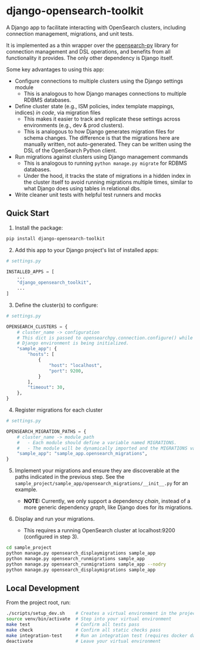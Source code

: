 # django-opensearch-toolkit

A Django app to facilitate interacting with OpenSearch clusters, including connection management, migrations, and unit tests.

It is implemented as a thin wrapper over the [opensearch-py](https://pypi.org/project/opensearch-py/) library for connection management and DSL operations, and benefits from all functionality it provides. The only other dependency is Django itself.

Some key advantages to using this app:

- Configure connections to multiple clusters using the Django settings module
    - This is analogous to how Django manages connections to multiple RDBMS databases.
- Define cluster state (e.g., ISM policies, index template mappings, indices) _in code_, via migration files
    - This makes it easier to track and replicate these settings across environments (e.g., dev & prod clusters).
    - This is analogous to how Django generates migration files for schema changes. The difference is that the migrations here are manually written, not auto-generated. They can be written using the DSL of the OpenSearch Python client.
- Run migrations against clusters using Django management commands
    - This is analogous to running `python manage.py migrate` for RDBMS databases.
    - Under the hood, it tracks the state of migrations in a hidden index in the cluster itself to avoid running migrations multiple times, similar to what Django does using tables in relational dbs.
- Write cleaner unit tests with helpful test runners and mocks

## Quick Start

1. Install the package:

```bash
pip install django-opensearch-toolkit
```

2. Add this app to your Django project's list of installed apps:

```python
# settings.py

INSTALLED_APPS = [
    ...
    "django_opensearch_toolkit",
    ...
]
```

3. Define the cluster(s) to configure:

```python
# settings.py

OPENSEARCH_CLUSTERS = {
    # cluster_name -> configuration
    # This dict is passed to opensearchpy.connection.configure() while the
    # Django environment is being initialized.
    "sample_app": {
        "hosts": [
            {
                "host": "localhost",
                "port": 9200,
            }
        ],
        "timeout": 30,
    },
}
```

4. Register migrations for each cluster

```python
# settings.py

OPENSEARCH_MIGRATION_PATHS = {
    # cluster_name -> module_path
    #   - Each module should define a variable named MIGRATIONS.
    #   - The module will be dynamically imported and the MIGRATIONS variable will be used.
    "sample_app": "sample_app.opensearch_migrations",
}
```

5. Implement your migrations and ensure they are discoverable at the paths indicated in the previous step. See the `sample_project/sample_app/opensearch_migrations/__init__.py` for an example.

    - **NOTE:** Currently, we only support a dependency _chain_, instead of a more generic dependency _graph_, like Django does for its migrations.

6. Display and run your migrations.

    - This requires a running OpenSearch cluster at localhost:9200 (configured in step 3).

```bash
cd sample_project
python manage.py opensearch_displaymigrations sample_app
python manage.py opensearch_runmigrations sample_app
python manage.py opensearch_runmigrations sample_app --nodry
python manage.py opensearch_displaymigrations sample_app
```

## Local Development

From the project root, run:

```bash
./scripts/setup_dev.sh    # Creates a virtual environment in the project directory & downloads all requirements
source venv/bin/activate  # Step into your virtual environment
make test                 # Confirm all tests pass
make check                # Confirm all static checks pass
make integration-test     # Run an integration test (requires docker daemon to be running)
deactivate                # Leave your virtual environment
```
